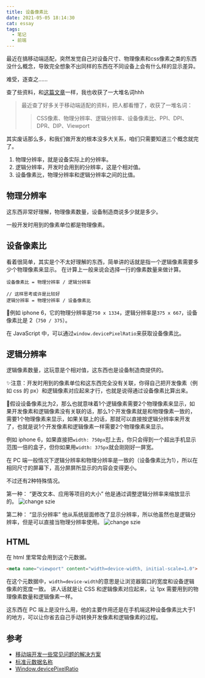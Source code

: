 ```yaml
---
title: 设备像素比
date: 2021-05-05 18:14:30
cat: essay
tags:
  - 笔记
  - 前端
---
```


最近在搞移动端适配，突然发觉自己对设备尺寸、物理像素和css像素之类的东西没什么概念，导致完全想象不出同样的东西在不同设备上会有什么样的显示差异。

难受，逐查之……

查了些资料，和[这篇文章][1]一样，我也收获了一大堆名词hhh

> 最近查了好多关于移动端适配的资料，把人都看懵了，收获了一堆名词：
>
> > CSS像素、物理分辨率、逻辑分辨率、设备像素比、PPI、DPI、DPR、DIP、Viewport

其实废话那么多，和我们做开发的根本没多大关系，咱们只需要知道三个概念就完了。

1. 物理分辨率，就是设备实际上的分辨率。
2. 逻辑分辨率，开发时会用到的分辨率，这是个相对值。
3. 设备像素比，物理分辨率和逻辑分辨率之间的比值。

## 物理分辨率

这东西非常好理解，物理像素数量，设备制造商说多少就是多少。

一般开发时用到的像素单位都是物理像素。

## 设备像素比

看着很简单，其实是个不太好理解的东西，简单讲的话就是指一个逻辑像素需要多少个物理像素来显示。
在计算上一般来说会选择一行的像素数量来做计算。

```text
设备像素比 = 物理分辨率 / 逻辑分辨率

// 这样思考或许是比较好
逻辑分辨率 = 物理分辨率 / 设备像素比
```

🌰例如 iphone 6，它的物理分辨率是`750 x 1334`，逻辑分辨率是`375 x 667`，设备像素比是 2（`750 / 375`）。

在 JavaScript 中，可以通过`window.devicePixelRatio`来获取设备像素比。

## 逻辑分辨率

逻辑像素数量，这玩意是个相对值，这东西也是设备制造商提供的。

✨注意：开发时用到的像素单位和这东西完全没有关联，你得自己把开发像素（例如 css 的 px）和逻辑像素对应起来才行，也就是说得通过设备像素比算出来。

🌰假设设备像素比为2，那么也就意味着1个逻辑像素需要2个物理像素来显示，如果开发像素和逻辑像素没有关联的话，那么1个开发像素就是和物理像素一致的，需要1个物理像素来显示，如果关联上的话，那就可以直接按逻辑分辨率来开发了，也就是说1个开发像素和逻辑像素一样需要2个物理像素来显示。

例如 iphone 6，如果直接把`width: 750px`怼上去，你只会得到一个超出手机显示范围一倍的盒子，但你如果用`width: 375px`就会刚刚好一屏宽。

在 PC 端一般情况下逻辑分辨率和物理分辨率是一致的（设备像素比为1），所以在相同尺寸的屏幕下，高分屏屏所显示的内容会变得更小。

不过还有2种特殊情况。

第一种：
“更改文本、应用等项目的大小”
他是通过调整逻辑分辨率来缩放显示的。
![change szie](https://cdn.jsdelivr.net/gh/LuckyRabbitFeet/rabbitfeet.net@master/res/device-pixel-ratio/change%20size.png)

第二种：
“显示分辨率”
他从系统层面修改了显示分辨率，所以他虽然也是逻辑分辨率，但是可以直接当物理分辨率使用。
![change szie](https://cdn.jsdelivr.net/gh/LuckyRabbitFeet/rabbitfeet.net@master/res/device-pixel-ratio/change%20show%20size.png)

## HTML

在 html 里常常会用到这个元数据。

```html
<meta name="viewport" content="width=device-width, initial-scale=1.0">
```

在这个元数据中，`width=device-width`的意思是让浏览器窗口的宽度和设备逻辑像素的宽度一致。
讲人话就是让 CSS 和逻辑像素对应起来，让 1px 需要用到的物理像素数量和逻辑像素一样。

这东西在 PC 端上是没什么用，他的主要作用还是在手机端这种设备像素比大于1的地方，可以让你省去自己手动转换开发像素和逻辑像素的过程。

## 参考

- [移动端开发一些常见问题的解决方案][1]
- [标准元数据名称][2]
- [Window.devicePixelRatio][3]


[1]: https://juejin.cn/post/6897937643372937224
[2]: https://developer.mozilla.org/zh-CN/docs/Web/HTML/Element/meta/name
[3]: https://developer.mozilla.org/zh-CN/docs/Web/API/Window/devicePixelRatio